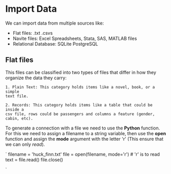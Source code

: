 # Import Data

We can import data from multiple sources like:

- Flat files: .txt .csvs
- Navite files: Excel Spreadsheets, Stata, SAS, MATLAB files
- Relational Database: SQLite PostgreSQL

## Flat files
This files can be classified into two types of files that differ
in how they organize the data they carry:

	1. Plain Text: This category holds items like a novel, book, or a simple
	text file.

	2. Records: This category holds items like a table that could be inside a
	csv file, rows could be passengers and columns a feature (gender, cabin, etc).

To generate a connection with a file we need to use the **Python** function. For this
we need to assign a filename to a string variable, then use the **open** function and 
assign the **mode** argument with the letter 'r' (This ensure that we can only *read*).

`
filename = 'huck_finn.txt'
file = open(filename, mode='r') # 'r' is to read
text = file.read()
file.close()

`
